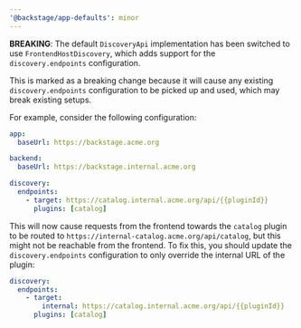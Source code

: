 ```yaml
---
'@backstage/app-defaults': minor
---
```


**BREAKING**: The default `DiscoveryApi` implementation has been switched to use `FrontendHostDiscovery`, which adds support for the `discovery.endpoints` configuration.

This is marked as a breaking change because it will cause any existing `discovery.endpoints` configuration to be picked up and used, which may break existing setups.

For example, consider the following configuration:

```yaml
app:
  baseUrl: https://backstage.acme.org

backend:
  baseUrl: https://backstage.internal.acme.org

discovery:
  endpoints:
    - target: https://catalog.internal.acme.org/api/{{pluginId}}
      plugins: [catalog]
```

This will now cause requests from the frontend towards the `catalog` plugin to be routed to `https://internal-catalog.acme.org/api/catalog`, but this might not be reachable from the frontend. To fix this, you should update the `discovery.endpoints` configuration to only override the internal URL of the plugin:

```yaml
discovery:
  endpoints:
    - target:
        internal: https://catalog.internal.acme.org/api/{{pluginId}}
      plugins: [catalog]
```
